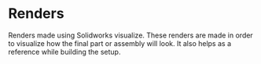 # Renders
Renders made using Solidworks visualize. These renders are made in order to visualize how the final part or assembly will look. It also helps as a reference while building the setup.
